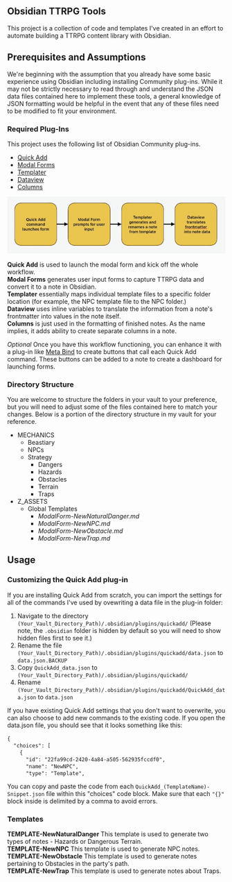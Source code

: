 ## Obsidian TTRPG Tools

This project is a collection of code and templates I've created in an effort to automate building a TTRPG content library with Obsidian. 

## Prerequisites and Assumptions

We're beginning with the assumption that you already have some basic experience using Obsidian including installing Community plug-ins. While it may not be strictly necessary to read through and understand the JSON data files contained here to implement these tools, a general knowledge of JSON formatting would be helpful in the event that any of these files need to be modified to fit your environment. 

### Required Plug-Ins

This project uses the following list of Obsidian Community plug-ins. 

+ [Quick Add](https://github.com/chhoumann/quickadd)
+ [Modal Forms](https://github.com/danielo515/obsidian-modal-form)
+ [Templater](https://github.com/SilentVoid13/Templater)
+ [Dataview](https://blacksmithgu.github.io/obsidian-dataview/)
+ [Columns](https://github.com/tnichols217/obsidian-columns)

![Workflow Diagram for each plug-in](/images/image_workflow.png "Workflow Diagram for each plug-in")

**Quick Add** is used to launch the modal form and kick off the whole workflow.<br>
**Modal Forms** generates user input forms to capture TTRPG data and convert it to a note in Obsidian. <br>
**Templater** essentially maps individual template files to a specific folder location (for example, the NPC template file to the NPC folder.)<br>
**Dataview** uses inline variables to translate the information from a note's frontmatter into values in the note itself.<br>
**Columns** is just used in the formatting of finished notes. As the name implies, it adds ability to create separate columns in a note. <br>

*Optional* Once you have this workflow functioning, you can enhance it with a plug-in like [Meta Bind](https://github.com/mProjectsCode/obsidian-meta-bind-plugin) to create buttons that call each Quick Add command. These buttons can be added to a note to create a dashboard for launching forms. 

### Directory Structure

You are welcome to structure the folders in your vault to your preference, but you will need to adjust some of the files contained here to match your changes. Below is a portion of the directory structure in my vault for your reference. 

+ MECHANICS
    + Beastiary
    + NPCs
    + Strategy
        + Dangers
        + Hazards
        + Obstacles
        + Terrain
        + Traps
+ Z_ASSETS
    + Global Templates
        + _ModalForm-NewNaturalDanger.md_
        + _ModalForm-NewNPC.md_
        + _ModalForm-NewObstacle.md_
        + _ModalForm-NewTrap.md_

## Usage

### Customizing the Quick Add plug-in

If you are installing Quick Add from scratch, you can import the settings for all of the commands I've used by ovewriting a data file in the plug-in folder: 

1. Navigate to the directory `(Your_Vault_Directory_Path)/.obsidian/plugins/quickadd/` (Please note, the `.obsidian` folder is hidden by default so you will need to show hidden files first to see it.)
2. Rename the file `(Your_Vault_Directory_Path)/.obsidian/plugins/quickadd/data.json` to `data.json.BACKUP`
3. Copy `QuickAdd_data.json` to `(Your_Vault_Directory_Path)/.obsidian/plugins/quickadd/`
4. Rename `(Your_Vault_Directory_Path)/.obsidian/plugins/quickadd/QuickAdd_data.json` to `data.json`

If you have existing Quick Add settings that you don't want to overwrite, you can also choose to add new commands to the existing code. If you open the data.json file, you should see that it looks something like this: 

```
{
  "choices": [
    {
      "id": "22fa99cd-2420-4a84-a505-562935fccdf0",
      "name": "NewNPC",
      "type": "Template",
```

You can copy and paste the code from each `QuickAdd_(TemplateName)-Snippet.json` file within this "choices" code block. Make sure that each `"{}"` block inside is delimited by a comma to avoid errors. 

### Templates

**TEMPLATE-NewNaturalDanger** This template is used to generate two types of notes - Hazards or Dangerous Terrain. <br>
**TEMPLATE-NewNPC** This template is used to generate NPC notes. <br>
**TEMPLATE-NewObstacle** This template is used to generate notes pertaining to Obstacles in the party's path. <br>
**TEMPLATE-NewTrap** This template is used to generate notes about Traps. <br>
